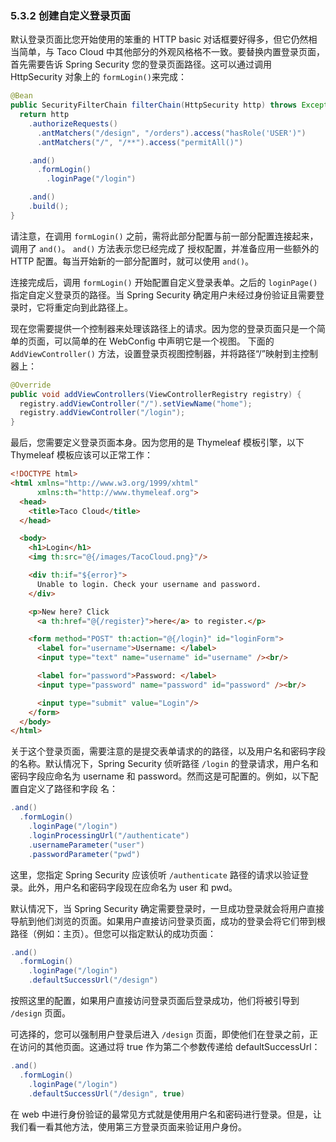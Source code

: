 ### 5.3.2 创建自定义登录页面

默认登录页面比您开始使用的笨重的 HTTP basic 对话框要好得多，但它仍然相当简单，与 Taco Cloud 中其他部分的外观风格格不一致。要替换内置登录页面，首先需要告诉 Spring Security 您的登录页面路径。这可以通过调用 HttpSecurity 对象上的 `formLogin()`来完成：

```java
@Bean
public SecurityFilterChain filterChain(HttpSecurity http) throws Exception {
  return http
    .authorizeRequests()
      .antMatchers("/design", "/orders").access("hasRole('USER')")
      .antMatchers("/", "/**").access("permitAll()")

    .and()
      .formLogin()
        .loginPage("/login")

    .and()
    .build();
}
```

请注意，在调用 `formLogin()` 之前，需将此部分配置与前一部分配置连接起来，调用了 `and()`。 `and()` 方法表示您已经完成了
授权配置，并准备应用一些额外的 HTTP 配置。每当开始新的一部分配置时，就可以使用 `and()`。

连接完成后，调用 `formLogin()` 开始配置自定义登录表单。之后的 `loginPage()` 指定自定义登录页的路径。当 Spring Security 确定用户未经过身份验证且需要登录时，它将重定向到此路径上。

现在您需要提供一个控制器来处理该路径上的请求。因为您的登录页面只是一个简单的页面，可以简单的在 WebConfig 中声明它是一个视图。 下面的 `AddViewController()` 方法，设置登录页视图控制器，并将路径“/”映射到主控制器上：

```java
@Override
public void addViewControllers(ViewControllerRegistry registry) {
  registry.addViewController("/").setViewName("home");
  registry.addViewController("/login");
}
```

最后，您需要定义登录页面本身。因为您用的是 Thymeleaf 模板引擎，以下 Thymeleaf 模板应该可以正常工作：

```html
<!DOCTYPE html>
<html xmlns="http://www.w3.org/1999/xhtml"
      xmlns:th="http://www.thymeleaf.org">
  <head>
    <title>Taco Cloud</title>
  </head>

  <body>
    <h1>Login</h1>
    <img th:src="@{/images/TacoCloud.png}"/>

    <div th:if="${error}">
      Unable to login. Check your username and password.
    </div>

    <p>New here? Click
      <a th:href="@{/register}">here</a> to register.</p>

    <form method="POST" th:action="@{/login}" id="loginForm">
      <label for="username">Username: </label>
      <input type="text" name="username" id="username" /><br/>

      <label for="password">Password: </label>
      <input type="password" name="password" id="password" /><br/>

      <input type="submit" value="Login"/>
    </form>
  </body>
</html>
```

关于这个登录页面，需要注意的是提交表单请求的的路径，以及用户名和密码字段的名称。默认情况下，Spring Security 侦听路径 `/login` 的登录请求，用户名和密码字段应命名为 username 和 password。然而这是可配置的。例如，以下配置自定义了路径和字段
名：

```java
.and()
  .formLogin()
    .loginPage("/login")
    .loginProcessingUrl("/authenticate")
    .usernameParameter("user")
    .passwordParameter("pwd")
```

这里，您指定 Spring Security 应该侦听 `/authenticate` 路径的请求以验证登录。此外，用户名和密码字段现在应命名为 user 和 pwd。

默认情况下，当 Spring Security 确定需要登录时，一旦成功登录就会将用户直接导航到他们浏览的页面。如果用户直接访问登录页面，成功的登录会将它们带到根路径（例如：主页）。但您可以指定默认的成功页面：

```java
.and()
  .formLogin()
    .loginPage("/login")
    .defaultSuccessUrl("/design")
```

按照这里的配置，如果用户直接访问登录页面后登录成功，他们将被引导到 `/design` 页面。

可选择的，您可以强制用户登录后进入 `/design` 页面，即使他们在登录之前，正在访问的其他页面。这通过将 true 作为第二个参数传递给 defaultSuccessUrl：

```java
.and()
  .formLogin()
    .loginPage("/login")
    .defaultSuccessUrl("/design", true)
```

在 web 中进行身份验证的最常见方式就是使用用户名和密码进行登录。但是，让我们看一看其他方法，使用第三方登录页面来验证用户身份。